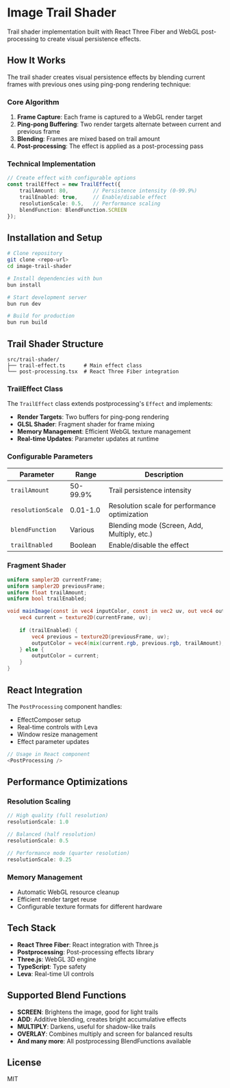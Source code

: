 # Image Trail Shader

Trail shader implementation built with React Three Fiber and WebGL post-processing to create visual persistence effects.

## How It Works

The trail shader creates visual persistence effects by blending current frames with previous ones using ping-pong rendering technique:

### Core Algorithm

1. **Frame Capture**: Each frame is captured to a WebGL render target
2. **Ping-pong Buffering**: Two render targets alternate between current and previous frame
3. **Blending**: Frames are mixed based on trail amount
4. **Post-processing**: The effect is applied as a post-processing pass

### Technical Implementation

```typescript
// Create effect with configurable options
const trailEffect = new TrailEffect({
    trailAmount: 80,        // Persistence intensity (0-99.9%)
    trailEnabled: true,     // Enable/disable effect
    resolutionScale: 0.5,   // Performance scaling
    blendFunction: BlendFunction.SCREEN
});
```

## Installation and Setup

```bash
# Clone repository
git clone <repo-url>
cd image-trail-shader

# Install dependencies with bun
bun install

# Start development server
bun run dev

# Build for production
bun run build
```

## Trail Shader Structure

```
src/trail-shader/
├── trail-effect.ts      # Main effect class
└── post-processing.tsx  # React Three Fiber integration
```

### TrailEffect Class

The `TrailEffect` class extends postprocessing's `Effect` and implements:

- **Render Targets**: Two buffers for ping-pong rendering
- **GLSL Shader**: Fragment shader for frame mixing
- **Memory Management**: Efficient WebGL texture management
- **Real-time Updates**: Parameter updates at runtime

### Configurable Parameters

| Parameter | Range | Description |
|-----------|-------|-------------|
| `trailAmount` | 50-99.9% | Trail persistence intensity |
| `resolutionScale` | 0.01-1.0 | Resolution scale for performance optimization |
| `blendFunction` | Various | Blending mode (Screen, Add, Multiply, etc.) |
| `trailEnabled` | Boolean | Enable/disable the effect |

### Fragment Shader

```glsl
uniform sampler2D currentFrame;
uniform sampler2D previousFrame;
uniform float trailAmount;
uniform bool trailEnabled;

void mainImage(const in vec4 inputColor, const in vec2 uv, out vec4 outputColor) {
    vec4 current = texture2D(currentFrame, uv);
    
    if (trailEnabled) {
        vec4 previous = texture2D(previousFrame, uv);
        outputColor = vec4(mix(current.rgb, previous.rgb, trailAmount), 1.0);
    } else {
        outputColor = current;
    }
}
```

## React Integration

The `PostProcessing` component handles:

- EffectComposer setup
- Real-time controls with Leva
- Window resize management
- Effect parameter updates

```typescript
// Usage in React component
<PostProcessing />
```

## Performance Optimizations

### Resolution Scaling
```typescript
// High quality (full resolution)
resolutionScale: 1.0

// Balanced (half resolution)  
resolutionScale: 0.5

// Performance mode (quarter resolution)
resolutionScale: 0.25
```

### Memory Management
- Automatic WebGL resource cleanup
- Efficient render target reuse
- Configurable texture formats for different hardware

## Tech Stack

- **React Three Fiber**: React integration with Three.js
- **Postprocessing**: Post-processing effects library
- **Three.js**: WebGL 3D engine
- **TypeScript**: Type safety
- **Leva**: Real-time UI controls

## Supported Blend Functions

- **SCREEN**: Brightens the image, good for light trails
- **ADD**: Additive blending, creates bright accumulative effects  
- **MULTIPLY**: Darkens, useful for shadow-like trails
- **OVERLAY**: Combines multiply and screen for balanced results
- **And many more**: All postprocessing BlendFunctions available

## License

MIT
